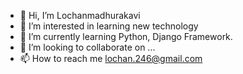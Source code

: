 - 👋 Hi, I’m Lochanmadhurakavi
- 👀 I’m interested in learning new technology
- 🌱 I’m currently learning Python, Django Framework.
- 💞️ I’m looking to collaborate on ...
- 📫 How to reach me lochan.246@gmail.com

<!---
Lochanmadhurakavi/Lochanmadhurakavi is a ✨ special ✨ repository because its `README.md` (this file) appears on your GitHub profile.
You can click the Preview link to take a look at your changes.
--->
